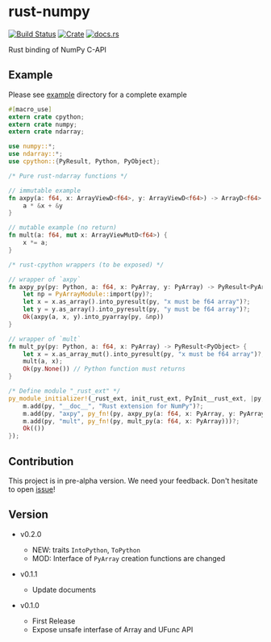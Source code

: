 rust-numpy
===========
[![Build Status](http://35.187.150.216/api/badges/termoshtt/rust-numpy/status.svg)](http://35.187.150.216/termoshtt/rust-numpy)
[![Crate](http://meritbadge.herokuapp.com/numpy)](https://crates.io/crates/numpy)
[![docs.rs](https://docs.rs/numpy/badge.svg)](https://docs.rs/numpy)

Rust binding of NumPy C-API

Example
---------
Please see [example](example) directory for a complete example

```rust
#[macro_use]
extern crate cpython;
extern crate numpy;
extern crate ndarray;

use numpy::*;
use ndarray::*;
use cpython::{PyResult, Python, PyObject};

/* Pure rust-ndarray functions */

// immutable example
fn axpy(a: f64, x: ArrayViewD<f64>, y: ArrayViewD<f64>) -> ArrayD<f64> {
    a * &x + &y
}

// mutable example (no return)
fn mult(a: f64, mut x: ArrayViewMutD<f64>) {
    x *= a;
}

/* rust-cpython wrappers (to be exposed) */

// wrapper of `axpy`
fn axpy_py(py: Python, a: f64, x: PyArray, y: PyArray) -> PyResult<PyArray> {
    let np = PyArrayModule::import(py)?;
    let x = x.as_array().into_pyresult(py, "x must be f64 array")?;
    let y = y.as_array().into_pyresult(py, "y must be f64 array")?;
    Ok(axpy(a, x, y).into_pyarray(py, &np))
}

// wrapper of `mult`
fn mult_py(py: Python, a: f64, x: PyArray) -> PyResult<PyObject> {
    let x = x.as_array_mut().into_pyresult(py, "x must be f64 array")?;
    mult(a, x);
    Ok(py.None()) // Python function must returns
}

/* Define module "_rust_ext" */
py_module_initializer!(_rust_ext, init_rust_ext, PyInit__rust_ext, |py, m| {
    m.add(py, "__doc__", "Rust extension for NumPy")?;
    m.add(py, "axpy", py_fn!(py, axpy_py(a: f64, x: PyArray, y: PyArray)))?;
    m.add(py, "mult", py_fn!(py, mult_py(a: f64, x: PyArray)))?;
    Ok(())
});
```

Contribution
-------------
This project is in pre-alpha version.
We need your feedback. Don't hesitate to open [issue](https://github.com/termoshtt/rust-numpy/issues)!

Version
--------

- v0.2.0
  - NEW: traits `IntoPython`, `ToPython`
  - MOD: Interface of `PyArray` creation functions are changed

- v0.1.1
  - Update documents

- v0.1.0
  - First Release
  - Expose unsafe interfase of Array and UFunc API
